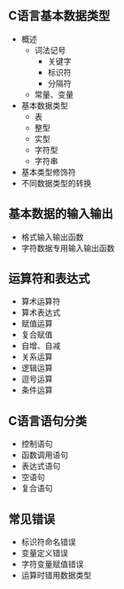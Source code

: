 ## C语言基本数据类型

- 概述
  - 词法记号
    - 关键字
    - 标识符
    - 分隔符
  - 常量、变量
- 基本数据类型
  - 表
  - 整型
  - 实型
  - 字符型
  - 字符串
- 基本类型修饰符
- 不同数据类型的转换

## 基本数据的输入输出

- 格式输入输出函数
- 字符数据专用输入输出函数

## 运算符和表达式

- 算术运算符
- 算术表达式
- 赋值运算
- 复合赋值
- 自增、自减
- 关系运算
- 逻辑运算
- 逗号运算
- 条件运算

## C语言语句分类

- 控制语句
- 函数调用语句
- 表达式语句
- 空语句
- 复合语句

## 常见错误

- 标识符命名错误
- 变量定义错误
- 字符变量赋值错误
- 运算时错用数据类型

